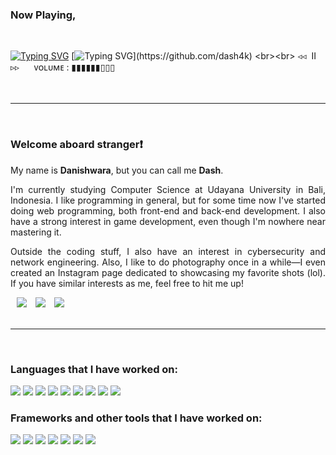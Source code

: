 ### Now Playing,
<br>

[![Typing SVG](https://readme-typing-svg.herokuapp.com/?font=Roboto&weight=700&size=40&height=70&duration=1&pause=10000&color=E71D36FF&vCenter=true&random=true&width=1500&lines=%22Any+Other+Way%22+%E2%80%94+Particle+House;%22I+Don%27t+Mind%22+%E2%80%94+Particle+House;%22Take+A+Change+With+Me%22+%E2%80%94+NIKI;%22Backburner%22+%E2%80%94+NIKI;%22Dia%22+%E2%80%94+Sheila+Majid;%22Telephones%22+%E2%80%94+Vacations;%22Midwest%22+%E2%80%94+Vacations;%22%E3%82%AE%E3%83%95%E3%83%88%22+%E2%80%94+%E3%82%82%E3%81%95%E3%82%92;%22%E4%BC%9A%E3%81%84%E3%81%9F%E3%81%84%22+%E2%80%94+%E3%82%82%E3%81%95%E3%82%92;%22%E5%A4%9C%E3%81%AB%E9%A7%86%E3%81%91%E3%82%8B%22+%E2%80%94+YOASOBI;%22%E6%80%AA%E7%89%A9%22+%E2%80%94+YOASOBI)](https://github.com/dash4k)
[![Typing SVG](https://readme-typing-svg.herokuapp.com?font=Roboto&weight=700&size=40&height=50&duration=10000&color=E7E7E7&vCenter=true&random=true&width=2000&lines=.%C4%B1l%C4%B1l%C4%B1lll%C4%B1%C4%B1l%C4%B1l%C4%B1llll%C4%B1%C4%B1l%C4%B1lll%C4%B1ll%C4%B1%C4%B1l%C4%B1l%C4%B1lll%C4%B1%C4%B1l%C4%B1l%C4%B1llll%C4%B1%C4%B1l%C4%B1lll%C4%B1ll%C4%B1%C4%B1l%C4%B1l%C4%B1lll%C4%B1%C4%B1l%C4%B1l%C4%B1llll%C4%B1%C4%B1l%C4%B1lll%C4%B1ll%C4%B1.)](https://github.com/dash4k)
<br><br>
◃◃ ‎ ⅠⅠ ‎ ▹▹ ‎  ‎  ‎  ‎  ‎ ᴠᴏʟᴜᴍᴇ : ▮▮▮▮▮▮▯▯▯
<br><br><br>

---

<br>

### Welcome aboard stranger❗

My name is **Danishwara**, but you can call me **Dash**.
<p align="justify">
I'm currently studying Computer Science at Udayana University in Bali, Indonesia. I like programming in general, but for some time now I've started doing web programming, both front-end and back-end development. I also have a strong interest in game development, even though I'm nowhere near mastering it. 
</p>
<p align="justify">
Outside the coding stuff, I also have an interest in cybersecurity and network engineering. Also, I like to do photography once in a while—I even created an Instagram page dedicated to showcasing my favorite shots (lol). If you have similar interests as me, feel free to hit me up!
</p>


<a target="_blank" style="margin-left: 10px;" target="_blank" href="https://discordapp.com/users/404631156068188170">
			<img src="https://img.shields.io/badge/Discord-5865F2.svg?style=for-the-badge&logo=&logoColor=ffffff&color=a31919"></a>
<a target="_blank" style="margin-left: 10px;" target="_blank" href="https://www.instagram.com/___dash4k/">
			<img src="https://img.shields.io/badge/Instagram-E4405F?style=for-the-badge&logo=&logoColor=ffffff&color=a31919"></a>
<a target="_blank" style="margin-left: 10px;"  target="_blank" href="https://www.linkedin.com/in/dash4k/">
			<img src="https://img.shields.io/badge/LinkedIn-0077B5?style=for-the-badge&logo=&logoColor=ffffff&color=a31919"></a>
<br><br>

---

<br>

### Languages that I have worked on:

<div>
	<img src="https://img.shields.io/badge/bash_script-%23121011.svg?style=for-the-badge&logo=gnu-bash&color=a31919&logoColor=black">
	<img src="https://img.shields.io/badge/C-00599C?style=for-the-badge&logo=c&color=a31919&logoColor=black">
	<img src="https://img.shields.io/badge/c%23-%23239120.svg?style=for-the-badge&logo=csharp&color=a31919&logoColor=black">
	<img src="https://img.shields.io/badge/CSS3-1572B6?style=for-the-badge&logo=css&color=a31919&logoColor=black">
	<img src="https://img.shields.io/badge/HTML5-E34F26?style=for-the-badge&logo=html&color=a31919&logoColor=black">
	<img src="https://img.shields.io/badge/JavaScript-323330?style=for-the-badge&logo=javascript&color=a31919&logoColor=black">
	<img src="https://img.shields.io/badge/java-%23ED8B00.svg?style=for-the-badge&logo=openjdk&color=a31919&logoColor=black">
	<img src="https://img.shields.io/badge/PHP-777BB4?style=for-the-badge&logo=php&color=a31919&logoColor=black">
	<img src="https://img.shields.io/badge/Python-FFD43B?style=for-the-badge&logo=python&color=a31919&logoColor=black">
</div>

### Frameworks and other tools that I have worked on:

<div>
	<img src="https://img.shields.io/badge/.NET-512BD4?style=for-the-badge&logo=dotnet&color=a31919&logoColor=black"> 
	<img src="https://img.shields.io/badge/Composer-885630?style=for-the-badge&logo=Composer&color=a31919&logoColor=black"> 
	<img src="https://img.shields.io/badge/Godot-478CBF?style=for-the-badge&logo=GodotEngine&color=a31919&logoColor=black"> 
	<img src="https://img.shields.io/badge/Laravel-FF2D20?style=for-the-badge&logo=laravel&color=a31919&logoColor=black"> 
	<img src="https://img.shields.io/badge/MySQL-005C84?style=for-the-badge&logo=mysql&color=a31919&logoColor=black">
	<img src="https://img.shields.io/badge/Tailwind_CSS-38B2AC?style=for-the-badge&logo=tailwind-css&color=a31919&logoColor=black">
	<img src="https://img.shields.io/badge/vite-%23646CFF.svg?style=for-the-badge&logo=vite&color=a31919&logoColor=black">
</div>
<br><br>
